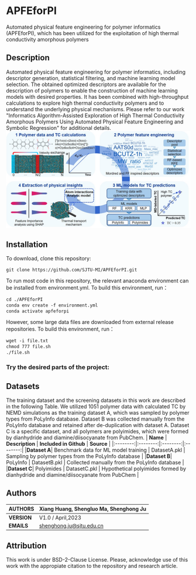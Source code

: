 # APFEforPI
Automated physical feature engineering for polymer informatics (APFEforPI), which has been utilized for the exploitation of high thermal conductivity amorphous polymers
## Description
Automated physical feature engineering for polymer informatics, including descriptor generation, statistical filtering, and machine learning model selection. The obtained optimized descriptors are available for the description of polymers to enable the construction of machine learning models with desired properties. It has been combined with high-throughput calculations to explore high thermal conductivity polymers and to understand the underlying physical mechanisms.  Please refer to our work "Informatics Algorithm-Assisted Exploration of High Thermal Conductivity Amorphous Polymers Using Automated Physical Feature Engineering and Symbolic Regression" for additional details.
![workflow](https://github.com/SJTU-MI/APFEforPI/blob/main/workflow.jpg)
## Installation
To download, clone this repository:<br>
````
git clone https://github.com/SJTU-MI/APFEforPI.git
````

To run most code in this repository, the relevant anaconda environment can be installed from environment.yml. To build this environment, run：<br>
````
cd ./APFEforPI
conda env create -f environment.yml
conda activate apfeforpi
````
However, some large data files are downloaded from external release repositories. To build this environment, run：<br>
````
wget -i file.txt
chmod 777 file.sh
./file.sh
````
### Try the desired parts of the project:

## Datasets

The training dataset and the screening datasets in this work are described in the following Table. We utilized 1051 polymer data with calculated TC by NEMD simulations as the training dataset A, which was sampled by polymer types from PoLyInfo database. Dataset B was collected manually from the PoLyInfo database and retained after de-duplication with dataset A. Dataset C is a specific dataset, and all polymers are polyimides, which were formed by dianhydride and diamine/diisocyanate from PubChem.
| **Name** | **Description** | **Included in Github** | **Source** |
|:--------:|:--------:|:--------:|:--------:|
|**Dataset A**| Benchmark data for ML model training | DatasetA.pkl | Sampling by polymer types from the PoLyInfo database | 
|**Dataset B**| PoLyInfo | DatasetB.pkl | Collected manually from the PoLyInfo database | 
|**Dataset C**| Polyimides | DatasetC.pkl | Hypothetical polyimides formed by dianhydride and diamine/diisocyanate from PubChem | 

## Authors

| **AUTHORS** |Xiang Huang, Shengluo Ma, Shenghong Ju            |
|-------------|--------------------------------------------------|
| **VERSION** | V1.0 / April,2023                               |
| **EMAILS**  | shenghong.ju@sjtu.edu.cn                         |

## Attribution
This work is under BSD-2-Clause License. Please, acknowledge use of this work with the appropiate citation to the repository and research article.
